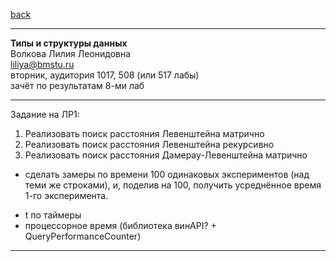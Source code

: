 [back](https://github.com/dKosarevsky/iu7/blob/master/2020_2021_3sem.md)
____________________________________
**Типы и структуры данных** \
Волкова Лилия Леонидовна \
liliya@bmstu.ru \
вторник, аудитория 1017, 508 (или 517 лабы) \
зачёт по результатам 8-ми лаб
____________________________________

Задание на ЛР1:
1. Реализовать поиск расстояния Левенштейна матрично
2. Реализовать поиск расстояния Левенштейна рекурсивно
3. Реализовать поиск расстояния Дамерау-Левенштейна матрично

+ сделать замеры по времени 100 одинаковых экспериментов (над теми же строками), и, поделив на 100,
получить усреднённое время 1-го эксперимента.
- t по таймеры
- процессорное время (библиотека винAPI? + QueryPerformanceCounter)
____________________________________
